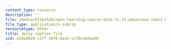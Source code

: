 ```yaml
---
content_type: resource
description: ''
file: /media/https%3A/open-learning-course-data-rc.s3.amazonaws.com/2-627-fundamentals-of-photovoltaics-fall-2013/a38a9028c27f5076be43cc70ce8dae8b_KUjWMEBSS8Q.vtt
file_type: application/x-subrip
resourcetype: Other
title: 3play caption file
uid: a38a9028-c27f-5076-be43-cc70ce8dae8b
---
```

